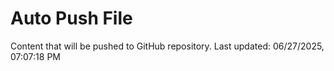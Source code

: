 # Auto Push File

Content that will be pushed to GitHub repository.
Last updated: 06/27/2025, 07:07:18 PM